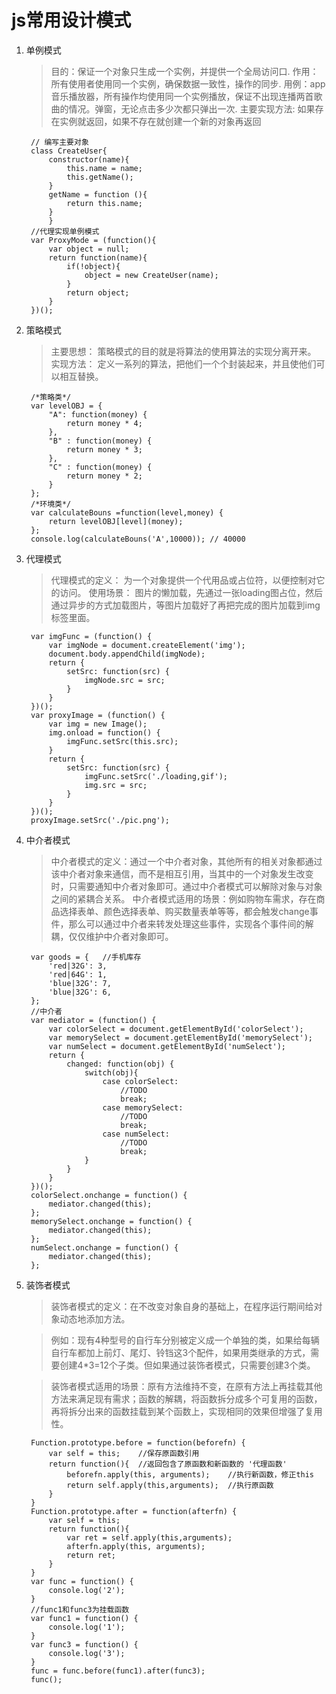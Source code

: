 # js常用设计模式


1. 单例模式
	>目的：保证一个对象只生成一个实例，并提供一个全局访问口.
作用：所有使用者使用同一个实例，确保数据一致性，操作的同步.
用例：app音乐播放器，所有操作均使用同一个实例播放，保证不出现连播两首歌曲的情况。弹窗，无论点击多少次都只弹出一次.
	>主要实现方法: 如果存在实例就返回，如果不存在就创建一个新的对象再返回
     >
        // 编写主要对象
        class CreateUser{
            constructor(name){
                this.name = name;
                this.getName();
            }
            getName = function (){
                return this.name;
            }
	        }
        //代理实现单例模式
        var ProxyMode = (function(){
            var object = null;
            return function(name){
                if(!object){
                    object = new CreateUser(name);
                }
                return object;
            }
        })();



2. 策略模式
	>主要思想： 策略模式的目的就是将算法的使用算法的实现分离开来。
实现方法： 定义一系列的算法，把他们一个个封装起来，并且使他们可以相互替换。

        /*策略类*/
        var levelOBJ = {
            "A": function(money) {
                return money * 4;
            },
            "B" : function(money) {
                return money * 3;
            },
            "C" : function(money) {
                return money * 2;
            } 
        };
        /*环境类*/
        var calculateBouns =function(level,money) {
            return levelOBJ[level](money);
        };
        console.log(calculateBouns('A',10000)); // 40000

3. 代理模式
    >代理模式的定义： 为一个对象提供一个代用品或占位符，以便控制对它的访问。
    >使用场景： 图片的懒加载，先通过一张loading图占位，然后通过异步的方式加载图片，等图片加载好了再把完成的图片加载到img标签里面。

        var imgFunc = (function() {
            var imgNode = document.createElement('img');
            document.body.appendChild(imgNode);
            return {
                setSrc: function(src) {
                    imgNode.src = src;
                }
            }
        })();
        var proxyImage = (function() {
            var img = new Image();
            img.onload = function() {
                imgFunc.setSrc(this.src);
            }
            return {
                setSrc: function(src) {
                    imgFunc.setSrc('./loading,gif');
                    img.src = src;
                }
            }
        })();
        proxyImage.setSrc('./pic.png');

4. 中介者模式
    >中介者模式的定义：通过一个中介者对象，其他所有的相关对象都通过该中介者对象来通信，而不是相互引用，当其中的一个对象发生改变时，只需要通知中介者对象即可。通过中介者模式可以解除对象与对象之间的紧耦合关系。
    >中介者模式适用的场景：例如购物车需求，存在商品选择表单、颜色选择表单、购买数量表单等等，都会触发change事件，那么可以通过中介者来转发处理这些事件，实现各个事件间的解耦，仅仅维护中介者对象即可。

        var goods = {   //手机库存
            'red|32G': 3,
            'red|64G': 1,
            'blue|32G': 7,
            'blue|32G': 6,
        };
        //中介者
        var mediator = (function() {
            var colorSelect = document.getElementById('colorSelect');
            var memorySelect = document.getElementById('memorySelect');
            var numSelect = document.getElementById('numSelect');
            return {
                changed: function(obj) {
                    switch(obj){
                        case colorSelect:
                            //TODO
                            break;
                        case memorySelect:
                            //TODO
                            break;
                        case numSelect:
                            //TODO
                            break;
                    }
                }
            }
        })();
        colorSelect.onchange = function() {
            mediator.changed(this);
        };
        memorySelect.onchange = function() {
            mediator.changed(this);
        };
        numSelect.onchange = function() {
            mediator.changed(this);
        };
5. 装饰者模式
	>装饰者模式的定义：在不改变对象自身的基础上，在程序运行期间给对象动态地添加方法。

	>例如：现有4种型号的自行车分别被定义成一个单独的类，如果给每辆自行车都加上前灯、尾灯、铃铛这3个配件，如果用类继承的方式，需要创建4*3=12个子类。但如果通过装饰者模式，只需要创建3个类。

	>装饰者模式适用的场景：原有方法维持不变，在原有方法上再挂载其他方法来满足现有需求；函数的解耦，将函数拆分成多个可复用的函数，再将拆分出来的函数挂载到某个函数上，实现相同的效果但增强了复用性。

		Function.prototype.before = function(beforefn) {
            var self = this;    //保存原函数引用
            return function(){  //返回包含了原函数和新函数的 '代理函数'
                beforefn.apply(this, arguments);    //执行新函数，修正this
                return self.apply(this,arguments);  //执行原函数
            }
        }
        Function.prototype.after = function(afterfn) {
            var self = this;
            return function(){
                var ret = self.apply(this,arguments);
                afterfn.apply(this, arguments);
                return ret;
            }
        }
        var func = function() {
            console.log('2');
        }
        //func1和func3为挂载函数
        var func1 = function() {
            console.log('1');
        }
        var func3 = function() {
            console.log('3');
        }
        func = func.before(func1).after(func3);
        func();
